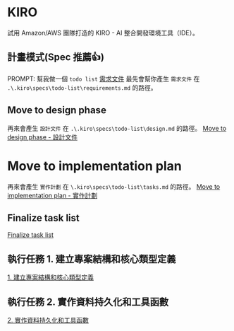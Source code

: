 # KIRO
試用 Amazon/AWS 團隊打造的 KIRO - AI 整合開發環境工具（IDE）。

## 計畫模式(Spec 推薦👍)
PROMPT: 幫我做一個 `todo list`
[需求文件](/docs/需求文件.md)
最先會幫你產生 `需求文件` 在 `.\.kiro\specs\todo-list\requirements.md` 的路徑。

## Move to design phase
再來會產生 `設計文件` 在 `.\.kiro\specs\todo-list\design.md` 的路徑。
[Move to design phase - 設計文件](./docs/Move_to_design_phase.md)

# Move to implementation plan
再來會產生 `實作計劃` 在 `\.kiro\specs\todo-list\tasks.md` 的路徑。
[Move to implementation plan - 實作計劃](./docs/Move_to_implementation_plan.md)

## Finalize task list

[Finalize task list](./docs/Finalize_task_list.md)

## 執行任務 1. 建立專案結構和核心類型定義

[1. 建立專案結構和核心類型定義](./docs/1_建立專案結構和核心類型定義.md)

## 執行任務 2. 實作資料持久化和工具函數

[2. 實作資料持久化和工具函數](./docs/2_實作資料持久化和工具函數.md)

